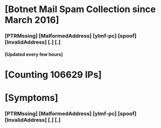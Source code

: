 # [Botnet Mail Spam Collection since March 2016]
### [PTRMssing] [MalformedAddress] [ylmf-pc] [spoof] [InvalidAddress] [.] [.]
#### [Updated every few hours]

# [Counting 106629 IPs]

# [Symptoms] 
###   [PTRMssing] [MalformedAddress] [ylmf-pc] [spoof] [InvalidAddress] [.] [.]
